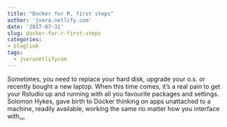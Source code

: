```yaml
---
title: "Docker for R, first steps"
author: 'jvera.netlify.com'
date: '2017-07-31'
slug: docker-for-r-first-steps
categories:
- bloglink
tags:
  - jveranetlifycom
---
```


Sometimes, you need to replace your hard disk, upgrade your o.s. or recently bought a new laptop. When this time comes, it’s a real pain to get your Rstudio up and running with all you favourite packages and settings. Solomon Hykes, gave birth to Docker thinking on apps unattached to a machine, readily available, working the same no matter how you interface with[... <i class="fas fa-external-link-alt"></i>](http://jvera.netlify.com/post/2017/07/31/docker-for-r-my-dockerfile/)

